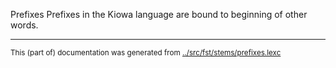 Prefixes
Prefixes in the Kiowa language are bound to beginning of other words.



* * *
<small>This (part of) documentation was generated from [../src/fst/stems/prefixes.lexc](http://github.com/giellalt/lang-kio/blob/main/../src/fst/stems/prefixes.lexc)</small>